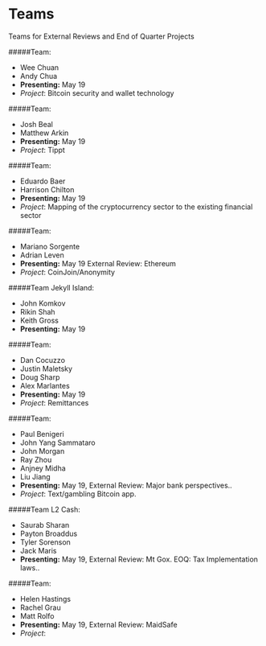 Teams
=====

Teams for External Reviews and End of Quarter Projects


#####Team:
  * Wee Chuan
  * Andy Chua
  * **Presenting:** May 19
  * *Project*: Bitcoin security and wallet technology
  
#####Team:
  * Josh Beal
  * Matthew Arkin
  * **Presenting:** May 19
  * *Project*: Tippt

#####Team:
  * Eduardo Baer
  * Harrison Chilton
  * **Presenting:** May 19
  * *Project*: Mapping of the cryptocurrency sector to the existing financial sector

#####Team:
  * Mariano Sorgente
  * Adrian Leven
  * **Presenting:** May 19 External Review: Ethereum 
  * *Project*: CoinJoin/Anonymity


#####Team Jekyll Island:
  * John Komkov
  * Rikin Shah
  * Keith Gross
  * **Presenting:** May 19

#####Team:
  * Dan Cocuzzo
  * Justin Maletsky
  * Doug Sharp
  * Alex Marlantes
  * **Presenting:** May 19
  * *Project*: Remittances 

#####Team:
  * Paul Benigeri
  * John Yang Sammataro
  * John Morgan
  * Ray Zhou
  * Anjney Midha
  * Liu Jiang
  * **Presenting:** May 19, External Review: Major bank perspectives..
  * *Project*: Text/gambling Bitcoin app.

#####Team L2 Cash:
  * Saurab Sharan
  * Payton Broaddus
  * Tyler Sorenson
  * Jack Maris
  * **Presenting:** May 19, External Review: Mt Gox. EOQ: Tax Implementation laws..

#####Team:
  * Helen Hastings
  * Rachel Grau
  * Matt Rolfo
  * **Presenting:** May 19, External Review: MaidSafe
  * *Project*: 
  


